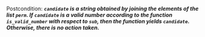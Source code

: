 Postcondition: ***`candidate` is a string obtained by joining the elements of the list `perm`. If `candidate` is a valid number according to the function `is_valid_number` with respect to `sub`, then the function yields `candidate`. Otherwise, there is no action taken.***